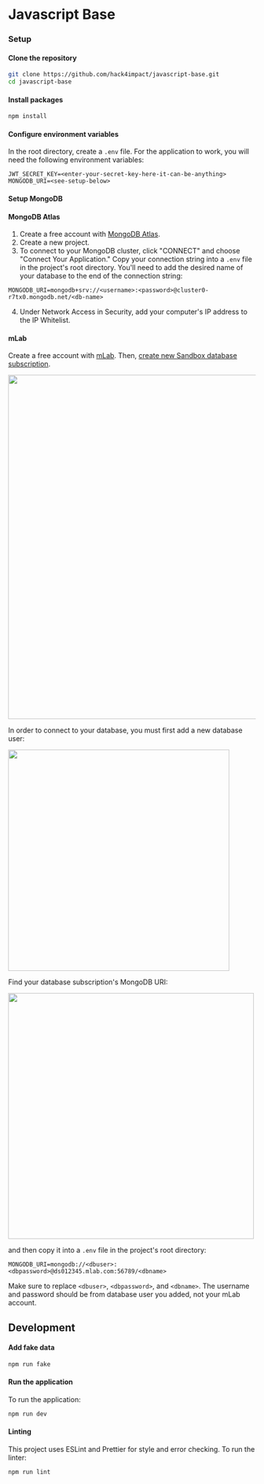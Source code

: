 # Javascript Base

### Setup
#### Clone the repository
```sh
git clone https://github.com/hack4impact/javascript-base.git
cd javascript-base
```

#### Install packages
```sh
npm install
```

#### Configure environment variables
In the root directory, create a `.env` file. For the application to work, you will need the following environment variables:
```
JWT_SECRET_KEY=<enter-your-secret-key-here-it-can-be-anything>
MONGODB_URI=<see-setup-below>
```

#### Setup MongoDB

#### MongoDB Atlas
1. Create a free account with [MongoDB Atlas](https://www.mongodb.com/cloud/atlas).
2. Create a new project.
3. To connect to your MongoDB cluster, click "CONNECT" and choose "Connect Your Application." Copy your connection string into a `.env` file in the project's root directory. You'll need to add the desired name of your database to the end of the connection string:
```
MONGODB_URI=mongodb+srv://<username>:<password>@cluster0-r7tx0.mongodb.net/<db-name>
```

4. Under Network Access in Security, add your computer's IP address to the IP Whitelist.

#### mLab
Create a free account with [mLab](https://mlab.com/). Then, [create new Sandbox database subscription](https://mlab.com/create/wizard). 

<img src="https://docs.mlab.com/assets/screenshot-createwizard.png" width="700" />

In order to connect to your database, you must first add a new database user:

<img src="https://i.imgur.com/7qUGXaf.png" width="450" />

Find your database subscription's MongoDB URI:

<img src="https://docs.mlab.com/assets/screenshot-connectinfo.png" width="500" />

and then copy it into a `.env` file in the project's root directory:

```
MONGODB_URI=mongodb://<dbuser>:<dbpassword>@ds012345.mlab.com:56789/<dbname>
```

Make sure to replace `<dbuser>`, `<dbpassword>`, and `<dbname>`. The username and password should be from database user you added, not your mLab account.

## Development

#### Add fake data
```sh
npm run fake
```

#### Run the application
To run the application:
```sh
npm run dev
```

#### Linting
This project uses ESLint and Prettier for style and error checking. To run the linter:
```sh
npm run lint
```
